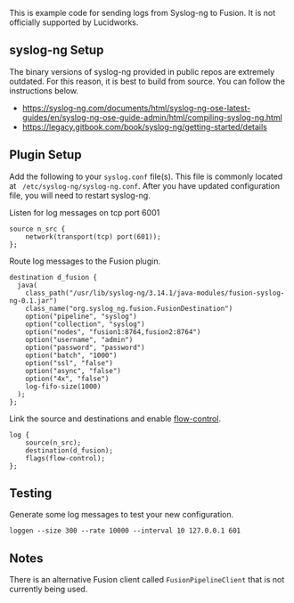 This is example code for sending logs from Syslog-ng to Fusion.  It is not officially supported by Lucidworks.

## syslog-ng Setup

The binary versions of syslog-ng provided in public repos are extremely outdated. For this reason, it is best to build from source. You can follow the instructions below.

- https://syslog-ng.com/documents/html/syslog-ng-ose-latest-guides/en/syslog-ng-ose-guide-admin/html/compiling-syslog-ng.html
- https://legacy.gitbook.com/book/syslog-ng/getting-started/details

## Plugin Setup

Add the following to your `syslog.conf` file(s). This file is commonly located at ` /etc/syslog-ng/syslog-ng.conf`. After you have updated configuration file, you will need to restart syslog-ng.

Listen for log messages on tcp port 6001
```
source n_src {
    network(transport(tcp) port(601));
};
```

Route log messages to the Fusion plugin. 
```
destination d_fusion {
  java(
    class_path("/usr/lib/syslog-ng/3.14.1/java-modules/fusion-syslog-ng-0.1.jar")
    class_name("org.syslog_ng.fusion.FusionDestination")
    option("pipeline", "syslog")
    option("collection", "syslog")
    option("nodes", "fusion1:8764,fusion2:8764")
    option("username", "admin")
    option("password", "password")
    option("batch", "1000")
    option("ssl", "false")
    option("async", "false")
    option("4x", "false")
    log-fifo-size(1000)   
  );
};
```

Link the source and destinations and enable [flow-control](https://syslog-ng.com/documents/html/syslog-ng-ose-latest-guides/en/syslog-ng-ose-guide-admin/html/concepts-flow-control.html).
```
log { 
    source(n_src); 
    destination(d_fusion); 
    flags(flow-control); 
};
```

## Testing
Generate some log messages to test your new configuration.
```
loggen --size 300 --rate 10000 --interval 10 127.0.0.1 601
```

## Notes

There is an alternative Fusion client called `FusionPipelineClient` that is not currently being used.